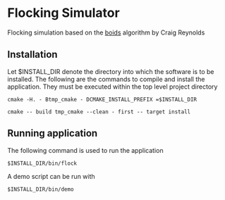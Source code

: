 # Flocking Simulator
Flocking simulation based on the [boids](https://www.red3d.com/cwr/boids/) algorithm by Craig Reynolds

## Installation
Let $INSTALL_DIR denote the directory into
which the software is to be installed.
The following are the commands to compile and install the application. They must be executed within the top level project directory
```
cmake -H. - Btmp_cmake - DCMAKE_INSTALL_PREFIX =$INSTALL_DIR
```
```
cmake -- build tmp_cmake --clean - first -- target install
```

## Running application
The following command is used to run the application
```
$INSTALL_DIR/bin/flock
```

A demo script can be run with
```
$INSTALL_DIR/bin/demo
```
